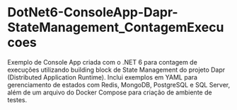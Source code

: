 # DotNet6-ConsoleApp-Dapr-StateManagement_ContagemExecucoes
Exemplo de Console App criada com o .NET 6 para contagem de execuções utilizando building block de State Management do projeto Dapr (Distributed Application Runtime). Inclui exemplos em YAML para gerenciamento de estados com Redis, MongoDB, PostgreSQL e SQL Server, além de um arquivo do Docker Compose para criação de ambiente de testes.
